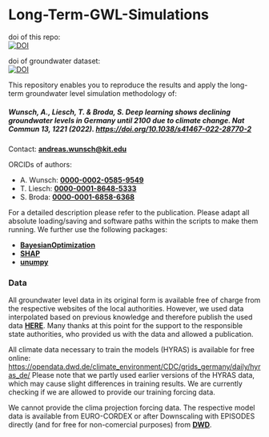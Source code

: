 # Long-Term-GWL-Simulations

doi of this repo:  
[![DOI](https://zenodo.org/badge/349114094.svg)](https://zenodo.org/badge/latestdoi/349114094) 

doi of groundwater dataset:  
[![DOI](https://zenodo.org/badge/DOI/10.5281/zenodo.4683879.svg)](https://doi.org/10.5281/zenodo.4683879)


This repository enables you to reproduce the results and apply the long-term groundwater level simulation methodology of:     
##### **Wunsch, A., Liesch, T. & Broda, S. Deep learning shows declining groundwater levels in Germany until 2100 due to climate change. Nat Commun 13, 1221 (2022). https://doi.org/10.1038/s41467-022-28770-2**  

Contact: [**andreas.wunsch@kit.edu**](andreas.wunsch@kit.edu)  

ORCIDs of authors:   
* A. Wunsch:  [**0000-0002-0585-9549**](https://orcid.org/0000-0002-0585-9549)   
* T. Liesch:  [**0000-0001-8648-5333**](https://orcid.org/0000-0001-8648-5333)   
* S. Broda:  [**0000-0001-6858-6368**](https://orcid.org/0000-0001-6858-6368)   

For a detailed description please refer to the publication.
Please adapt all absolute loading/saving and software paths within the scripts to make them running. We further use the following packages:

*  [**BayesianOptimization**](https://github.com/fmfn/BayesianOptimization)
*  [**SHAP**](https://github.com/slundberg/shap)
*  [**unumpy**](https://github.com/Quansight-Labs/unumpy)


### Data
All groundwater level data in its original form is available free of charge from the respective websites of the local authorities. However, we used data interpolated based on previous knowledge and therefore publish the used data [**HERE**](https://doi.org/10.5281/zenodo.4683879). Many thanks at this point for the support to the responsible state authorities, who provided us with the data and allowed a publication.

All climate data necessary to train the models (HYRAS) is available for free online: https://opendata.dwd.de/climate_environment/CDC/grids_germany/daily/hyras_de/
Please note that we partly used earlier versions of the HYRAS data, which may cause slight differences in training results. We are currently checking if we are allowed to provide our training forcing data. 

We cannot provide the clima projection forcing data. The  respective model data is available from EURO-CORDEX or after Downscaling with EPISODES directly (and for free for non-comercial purposes) from [**DWD**](https://www.dwd.de/DE/klimaumwelt/klimaforschung/klimaprojektionen/fuer_deutschland/fuer_dtld_rcp-datensatz_node.html).
